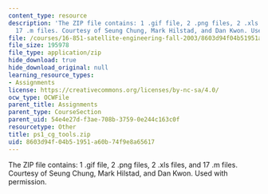 ```yaml
---
content_type: resource
description: 'The ZIP file contains: 1 .gif file, 2 .png files, 2 .xls files, and
  17 .m files. Courtesy of Seung Chung, Mark Hilstad, and Dan Kwon. Used with permission.'
file: /courses/16-851-satellite-engineering-fall-2003/8603d94f04b51951a60b74f9e8a65617_ps1_cg_tools.zip
file_size: 195978
file_type: application/zip
hide_download: true
hide_download_original: null
learning_resource_types:
- Assignments
license: https://creativecommons.org/licenses/by-nc-sa/4.0/
ocw_type: OCWFile
parent_title: Assignments
parent_type: CourseSection
parent_uid: 54e4e27d-f3ae-708b-3759-0e244c163c0f
resourcetype: Other
title: ps1_cg_tools.zip
uid: 8603d94f-04b5-1951-a60b-74f9e8a65617
---
```

The ZIP file contains: 1 .gif file, 2 .png files, 2 .xls files, and 17 .m files. Courtesy of Seung Chung, Mark Hilstad, and Dan Kwon. Used with permission.